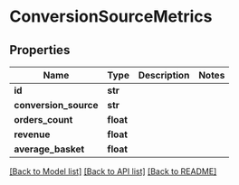 # ConversionSourceMetrics

## Properties
Name | Type | Description | Notes
------------ | ------------- | ------------- | -------------
**id** | **str** |  | 
**conversion_source** | **str** |  | 
**orders_count** | **float** |  | 
**revenue** | **float** |  | 
**average_basket** | **float** |  | 

[[Back to Model list]](../README.md#documentation-for-models) [[Back to API list]](../README.md#documentation-for-api-endpoints) [[Back to README]](../README.md)


